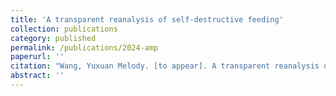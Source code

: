 ```yaml
---
title: 'A transparent reanalysis of self-destructive feeding'
collection: publications
category: published
permalink: /publications/2024-amp
paperurl: ''
citation: "Wang, Yuxuan Melody. [to appear]. A transparent reanalysis of self-destructive feeding. <i>Proceedings of the 2024 Annual Meeting on Phonology</i>. LSA."
abstract: ''
---
```


